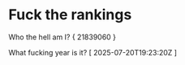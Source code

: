 # Fuck the rankings

Who the hell am I?
{ 21839060 }

What fucking year is it?
[ 2025-07-20T19:23:20Z ]
